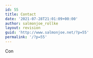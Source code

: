 ```yaml
---
id: 55
title: Contact
date: '2021-07-28T21:01:09+00:00'
author: salmonjoe_rollke
layout: revision
guid: 'http://www.salmonjoe.net/?p=55'
permalink: '/?p=55'
---
```


<div class="boldgrid-section"><div class="container"><div class="row"><div class="col-md-12 col-xs-12 col-sm-12">Con

</div></div></div></div>